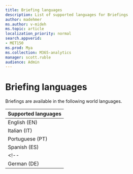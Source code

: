 ```yaml
---
title: Briefing languages
description: List of supported languages for Briefings
author: madehmer
ms.author: v-mideh
ms.topic: article
localization_priority: normal 
search.appverid:
- MET150
ms.prod: Mya
ms.collection: M365-analytics
manager: scott.ruble
audience: Admin
---
```

# Briefing languages

Briefings are available in the following world languages.

|Supported languages |
|------- |
|English (EN)|
|Italian (IT) |
|Portuguese (PT) |
|Spanish (ES) |
<!--|French (FR) |
|German (DE) |>